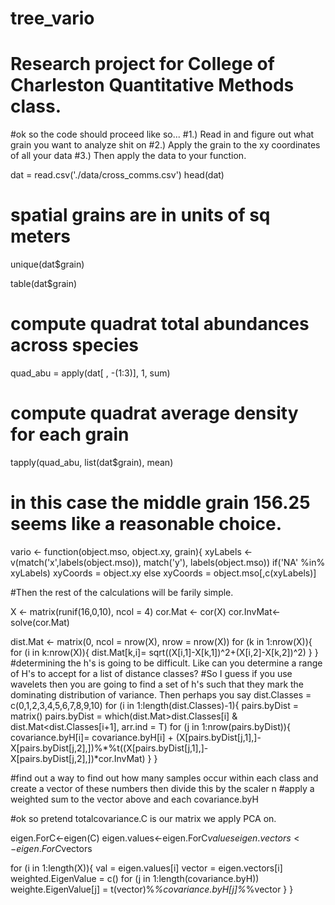 # tree_vario
# Research project for College of Charleston Quantitative Methods class.

#ok so the code should proceed like so...
#1.) Read in and figure out what grain you want to analyze shit on 
#2.) Apply the grain to the xy coordinates of all your data
#3.) Then apply the data to your function. 

dat = read.csv('./data/cross_comms.csv')
head(dat)
# spatial grains are in units of sq meters
unique(dat$grain)

table(dat$grain)
# compute quadrat total abundances across species
quad_abu = apply(dat[ , -(1:3)], 1, sum)
# compute quadrat average density for each grain
tapply(quad_abu, list(dat$grain), mean)
# in this case the middle grain 156.25 seems like a reasonable choice.


vario <- function(object.mso, object.xy, grain){
    xyLabels <- v(match('x',labels(object.mso)), match('y'), labels(object.mso))
    if('NA' %in% xyLabels)
        xyCoords = object.xy
    else
        xyCoords = object.mso[,c(xyLabels)]

#Then the rest of the calculations will be farily simple. 

X <- matrix(runif(16,0,10), ncol = 4)
cor.Mat <- cor(X)
cor.InvMat<- solve(cor.Mat)

dist.Mat <- matrix(0, ncol = nrow(X), nrow = nrow(X))
for (k in 1:nrow(X)){
    for (i in k:nrow(X)){
        dist.Mat[k,i]= sqrt((X[i,1]-X[k,1])^2+(X[i,2]-X[k,2])^2)
    }
}
#determining the h's is going to be difficult. Like can you determine a range of H's to accept for a list of distance classes?
#So I guess if you use wavelets then you are going to find a set of h's such that they mark the dominating distribution of variance. Then perhaps you say 
dist.Classes = c(0,1,2,3,4,5,6,7,8,9,10)
for (i in 1:length(dist.Classes)-1){
    pairs.byDist = matrix()
    pairs.byDist = which(dist.Mat>dist.Classes[i] & dist.Mat<dist.Classes[i+1], arr.ind = T)
    for (j in 1:nrow(pairs.byDist)){
        covariance.byH[i]= covariance.byH[i] + (X[pairs.byDist[j,1],]-X[pairs.byDist[j,2],])%*%t((X[pairs.byDist[j,1],]-X[pairs.byDist[j,2],])*cor.InvMat)
    }
}

#find out a way to find out how many samples occur within each class and create a vector of these numbers then divide this by the scaler n
#apply a weighted sum to the vector above and each covariance.byH

#ok so pretend totalcovariance.C is our matrix we apply PCA on. 

eigen.ForC<-eigen(C)
eigen.values<-eigen.ForC$values
eigen.vectors<-eigen.ForC$vectors

for (i in 1:length(X)){
    val = eigen.values[i]
    vector = eigen.vectors[i]
    weighted.EigenValue = c()
    for (j in 1:length(covariance.byH))
        weighte.EigenValue[j] = t(vector)%*%covariance.byH[j]%*%vector
}
}